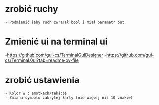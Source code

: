# zrobić ruchy
    - Podmienić żeby ruch zwracał bool i miał parametr out

# Zmienić ui na terminal ui 
 -https://github.com/gui-cs/TerminalGuiDesigner
 -https://github.com/gui-cs/Terminal.Gui?tab=readme-ov-file

# zrobić ustawienia
    - Kolor w : emotkach/tekście
    - Zmiana symbolu zakrytej karty (nie więcej niż 10 znaków)